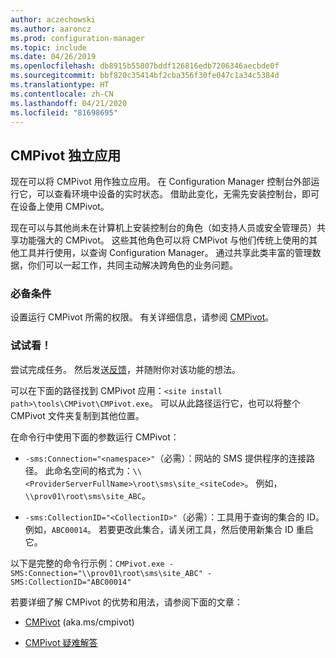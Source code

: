 ```yaml
---
author: aczechowski
ms.author: aaroncz
ms.prod: configuration-manager
ms.topic: include
ms.date: 04/26/2019
ms.openlocfilehash: db8915b55807bddf126816edb7206346aecbde0f
ms.sourcegitcommit: bbf820c35414bf2cba356f30fe047c1a34c5384d
ms.translationtype: HT
ms.contentlocale: zh-CN
ms.lasthandoff: 04/21/2020
ms.locfileid: "81698695"
---
```

## <a name="cmpivot-standalone"></a><a name="bkmk_cmpivot"></a> CMPivot 独立应用
<!--3555890-->

现在可以将 CMPivot 用作独立应用。 在 Configuration Manager 控制台外部运行它，可以查看环境中设备的实时状态。 借助此变化，无需先安装控制台，即可在设备上使用 CMPivot。

现在可以与其他尚未在计算机上安装控制台的角色（如支持人员或安全管理员）共享功能强大的 CMPivot。 这些其他角色可以将 CMPivot 与他们传统上使用的其他工具并行使用，以查询 Configuration Manager。 通过共享此类丰富的管理数据，你们可以一起工作，共同主动解决跨角色的业务问题。

### <a name="prerequisites"></a>必备条件

设置运行 CMPivot 所需的权限。 有关详细信息，请参阅 [CMPivot](../../../../servers/manage/cmpivot.md#prerequisites)。

### <a name="try-it-out"></a>试试看！

尝试完成任务。 然后发送[反馈](../../../../understand/find-help.md#product-feedback)，并随附你对该功能的想法。

可以在下面的路径找到 CMPivot 应用：`<site install path>\tools\CMPivot\CMPivot.exe`。 可以从此路径运行它，也可以将整个 CMPivot 文件夹复制到其他位置。

在命令行中使用下面的参数运行 CMPivot：

- `-sms:Connection="<namespace>"`（必需）：网站的 SMS 提供程序的连接路径。 此命名空间的格式为：`\\<ProviderServerFullName>\root\sms\site_<siteCode>`。 例如，`\\prov01\root\sms\site_ABC`。

- `-sms:CollectionID="<CollectionID>"`（必需）：工具用于查询的集合的 ID。 例如，`ABC00014`。 若要更改此集合，请关闭工具，然后使用新集合 ID 重启它。

<!-- 
- `-SMS:ConnectionType=WQL` (optional): By default, the tool connects using OData, and automatically falls back to WQL if needed. You can use this parameter to force it to use a WQL connection. 
 -->

以下是完整的命令行示例：`CMPivot.exe -SMS:Connection="\\prov01\root\sms\site_ABC" -SMS:CollectionID="ABC00014"`

若要详细了解 CMPivot 的优势和用法，请参阅下面的文章：

- [CMPivot](../../../../servers/manage/cmpivot.md) (aka.ms/cmpivot) 

- [CMPivot 疑难解答](../../../../servers/manage/cmpivot-tsg.md)  
